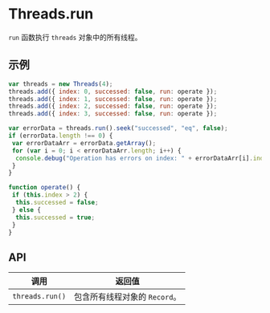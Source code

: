 # Threads.run

`run` 函数执行 `threads` 对象中的所有线程。

## 示例

```javascript
var threads = new Threads(4);
threads.add({ index: 0, successed: false, run: operate });
threads.add({ index: 1, successed: false, run: operate });
threads.add({ index: 2, successed: false, run: operate });
threads.add({ index: 3, successed: false, run: operate });

var errorData = threads.run().seek("successed", "eq", false);
if (errorData.length !== 0) {
 var errorDataArr = errorData.getArray();
 for (var i = 0; i < errorDataArr.length; i++) {
  console.debug("Operation has errors on index: " + errorDataArr[i].index); // 改进的错误信息
 }
}

function operate() {
 if (this.index > 2) {
  this.successed = false;
 } else {
  this.successed = true;
 }
}
```
## API

| 调用 | 返回值 |
|---|---|
| `threads.run()` | 包含所有线程对象的 `Record`。 |
